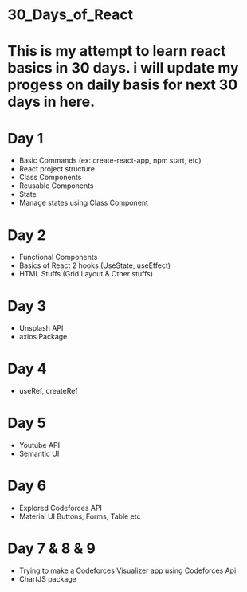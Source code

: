# 30_Days_of_React

# This is my attempt to learn react basics in 30 days. i will update my progess on daily basis for next 30 days in here. 

# Day 1
<ul>
  <li> Basic Commands (ex: create-react-app, npm start, etc) </li>
  <li> React project structure </li>
  <li> Class Components </li>
  <li> Reusable Components </li>
  <li> State </li>
  <li> Manage states using Class Component </li>
</ul>

# Day 2
<ul>
  <li> Functional Components </li>
  <li> Basics of React 2 hooks (UseState, useEffect) </li>
  <li> HTML Stuffs (Grid Layout & Other stuffs) </li>
</ul>

# Day 3
<ul>
  <li> Unsplash API </li>
  <li> axios Package </li>
</ul>

# Day 4
<ul>
  <li> useRef, createRef</li>
</ul>

# Day 5
<ul>
  <li> Youtube API </li>
  <li> Semantic UI </li>
</ul>


# Day 6
<ul>
  <li> Explored Codeforces API </li>
  <li> Material UI Buttons, Forms, Table etc</li>
</ul>

# Day 7 & 8 & 9
<ul>
  <li> Trying to make a Codeforces Visualizer app using Codeforces Api </li>
  <li> ChartJS package </li>
</ul>